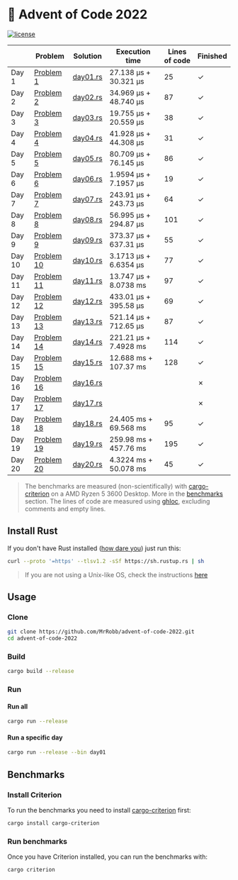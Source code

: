 # 🎄 Advent of Code 2022

[![license](https://img.shields.io/badge/license-MIT-blue.svg)](https://github.com/MrRobb/advent-of-code-2022/blob/master/LICENSE)

|        | Problem                                            | Solution                                                                         | Execution time        | Lines of code | Finished |
|--------|----------------------------------------------------|----------------------------------------------------------------------------------|-----------------------|---------------|----------|
| Day 1  | [Problem 1](https://adventofcode.com/2022/day/1)   | [day01.rs](https://github.com/MrRobb/advent-of-code-2022/blob/main/src/day01.rs) | 27.138 μs + 30.321 μs | 25            | ✓        |
| Day 2  | [Problem 2](https://adventofcode.com/2022/day/2)   | [day02.rs](https://github.com/MrRobb/advent-of-code-2022/blob/main/src/day02.rs) | 34.969 μs + 48.740 μs | 87            | ✓        |
| Day 3  | [Problem 3](https://adventofcode.com/2022/day/3)   | [day03.rs](https://github.com/MrRobb/advent-of-code-2022/blob/main/src/day03.rs) | 19.755 μs + 20.559 μs | 38            | ✓        |
| Day 4  | [Problem 4](https://adventofcode.com/2022/day/4)   | [day04.rs](https://github.com/MrRobb/advent-of-code-2022/blob/main/src/day04.rs) | 41.928 μs + 44.308 μs | 31            | ✓        |
| Day 5  | [Problem 5](https://adventofcode.com/2022/day/5)   | [day05.rs](https://github.com/MrRobb/advent-of-code-2022/blob/main/src/day05.rs) | 80.709 μs + 76.145 μs | 86            | ✓        |
| Day 6  | [Problem 6](https://adventofcode.com/2022/day/6)   | [day06.rs](https://github.com/MrRobb/advent-of-code-2022/blob/main/src/day06.rs) | 1.9594 μs + 7.1957 μs | 19            | ✓        |
| Day 7  | [Problem 7](https://adventofcode.com/2022/day/7)   | [day07.rs](https://github.com/MrRobb/advent-of-code-2022/blob/main/src/day07.rs) | 243.91 μs + 243.73 μs | 64            | ✓        |
| Day 8  | [Problem 8](https://adventofcode.com/2022/day/8)   | [day08.rs](https://github.com/MrRobb/advent-of-code-2022/blob/main/src/day08.rs) | 56.995 μs + 294.87 μs | 101           | ✓        |
| Day 9  | [Problem 9](https://adventofcode.com/2022/day/9)   | [day09.rs](https://github.com/MrRobb/advent-of-code-2022/blob/main/src/day09.rs) | 373.37 μs + 637.31 μs | 55            | ✓        |
| Day 10 | [Problem 10](https://adventofcode.com/2022/day/10) | [day10.rs](https://github.com/MrRobb/advent-of-code-2022/blob/main/src/day10.rs) | 3.1713 μs + 6.6354 μs | 77            | ✓        |
| Day 11 | [Problem 11](https://adventofcode.com/2022/day/11) | [day11.rs](https://github.com/MrRobb/advent-of-code-2022/blob/main/src/day11.rs) | 13.747 μs + 8.0738 ms | 97            | ✓        |
| Day 12 | [Problem 12](https://adventofcode.com/2022/day/12) | [day12.rs](https://github.com/MrRobb/advent-of-code-2022/blob/main/src/day12.rs) | 433.01 μs + 395.58 μs | 69            | ✓        |
| Day 13 | [Problem 13](https://adventofcode.com/2022/day/13) | [day13.rs](https://github.com/MrRobb/advent-of-code-2022/blob/main/src/day13.rs) | 521.14 μs + 712.65 μs | 87            | ✓        |
| Day 14 | [Problem 14](https://adventofcode.com/2022/day/14) | [day14.rs](https://github.com/MrRobb/advent-of-code-2022/blob/main/src/day14.rs) | 221.21 µs + 7.4928 ms | 114           | ✓        |
| Day 15 | [Problem 15](https://adventofcode.com/2022/day/15) | [day15.rs](https://github.com/MrRobb/advent-of-code-2022/blob/main/src/day15.rs) | 12.688 ms + 107.37 ms | 128           | ✓        |
| Day 16 | [Problem 16](https://adventofcode.com/2022/day/16) | [day16.rs](https://github.com/MrRobb/advent-of-code-2022/blob/main/src/day16.rs) |                       |               | ✗        |
| Day 17 | [Problem 17](https://adventofcode.com/2022/day/17) | [day17.rs](https://github.com/MrRobb/advent-of-code-2022/blob/main/src/day17.rs) |                       |               | ✗        |
| Day 18 | [Problem 18](https://adventofcode.com/2022/day/18) | [day18.rs](https://github.com/MrRobb/advent-of-code-2022/blob/main/src/day18.rs) | 24.405 ms + 69.568 ms | 95            | ✓        |
| Day 19 | [Problem 19](https://adventofcode.com/2022/day/19) | [day19.rs](https://github.com/MrRobb/advent-of-code-2022/blob/main/src/day19.rs) | 259.98 ms + 457.76 ms | 195           | ✓        |
| Day 20 | [Problem 20](https://adventofcode.com/2022/day/20) | [day20.rs](https://github.com/MrRobb/advent-of-code-2022/blob/main/src/day20.rs) | 4.3224 ms + 50.078 ms | 45            | ✓        |

> The benchmarks are measured (non-scientifically) with [cargo-criterion](https://github.com/bheisler/cargo-criterion) on a AMD Ryzen 5 3600 Desktop. More in the [benchmarks](#benchmarks) section.
> The lines of code are measured using [ghloc](https://github.com/MrRobb/ghloc-rs), excluding comments and empty lines.

## Install Rust

If you don't have Rust installed ([how dare you](https://media.giphy.com/media/U1aN4HTfJ2SmgB2BBK/giphy.gif)) just run this:

```sh
curl --proto '=https' --tlsv1.2 -sSf https://sh.rustup.rs | sh
```

> If you are not using a Unix-like OS, check the instructions [here](https://www.rust-lang.org/tools/install)
## Usage

### Clone

```sh
git clone https://github.com/MrRobb/advent-of-code-2022.git
cd advent-of-code-2022
```

### Build

```sh
cargo build --release
```

### Run

#### Run all

```sh
cargo run --release
```

#### Run a specific day

```sh
cargo run --release --bin day01
```

## Benchmarks

### Install Criterion

To run the benchmarks you need to install [cargo-criterion](https://github.com/bheisler/cargo-criterion) first:

```sh
cargo install cargo-criterion
```

### Run benchmarks

Once you have Criterion installed, you can run the benchmarks with:

```sh
cargo criterion
```
